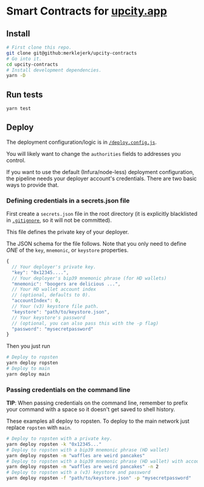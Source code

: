 # Smart Contracts for [upcity.app](https://upcity.app)

## Install
```bash
# First clone this repo.
git clone git@github:merklejerk/upcity-contracts
# Go into it.
cd upcity-contracts
# Install development dependencies.
yarn -D
```

## Run tests
```bash
yarn test
```

## Deploy

The deployment configuration/logic is in
[`/deploy.config.js`](./deploy.config.js).

You will likely want to change the `authorities` fields to addresses you control.

If you want to use the default (Infura/node-less) deployment configuration, the pipeline needs your deployer account's credentials. There are two
basic ways to provide that.

### Defining credentials in a secrets.json file

First create a `secrets.json` file in the root directory (it is explicitly
blacklisted in [`.gitignore`](./.gitignore), so it will not be committed).

This file defines the private key of your deployer.

The JSON schema for the file follows. Note that you only need to define *ONE* of
the `key`, `mnemonic`, or `keystore` properties.
```js
{
  // Your deployer's private key.
  "key": "0x12345....",
  // Your deployer's bip39 mnemonic phrase (for HD wallets)
  "mnemonic": "boogers are delicious ...",
  // Your HD wallet account index
  // (optional, defaults to 0).
  "accountIndex": 0,
  // Your (v3) keystore file path.
  "keystore": "path/to/keystore.json",
  // Your keystore's password
  // (optional, you can also pass this with the -p flag)
  "password": "mysecretpassword"
}
```

Then you just run
```bash
# Deploy to ropsten
yarn deploy ropsten
# Deploy to main
yarn deploy main
```

### Passing credentials on the command line

**TIP**: When passing  credentials on the command line, remember to prefix your
command with a space so it doesn't get saved to shell history.

These examples all deploy to ropsten. To deploy to the main network just
replace `ropsten` with `main`.
```bash
# Deploy to ropsten with a private key.
yarn deploy ropsten -k "0x12345..."
# Deploy to ropsten with a bip39 mnemonic phrase (HD wallet)
yarn deploy ropsten -m "waffles are weird pancakes"
# Deploy to ropsten with a bip39 mnemonic phrase (HD wallet) with account index
yarn deploy ropsten -m "waffles are weird pancakes" -n 2
# Deploy to ropsten with a (v3) keystore and password
yarn deploy ropsten -f "path/to/keystore.json" -p "mysecretpassword"
```
